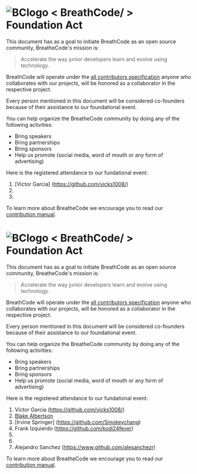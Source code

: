 # ![BClogo](https://camo.githubusercontent.com/030f4482ea4a558949ef0d088bb42d947214c9fb/68747470733a2f2f6173736574732e62726561746865636f2e64652f617069732f696d672f696d616765732e7068703f626c6f622672616e646f6d266361743d69636f6e26746167733d62726561746865636f64652c3332) < BreathCode/ >  Foundation Act

This document has as a goal to initiate BreathCode as an open source community, BreatheCode's mission is:

> Accelerate the way junior developers learn and evolve using technology.

BreathCode will operate under the [all contributors specification](https://github.com/jfmengels/all-contributors-cli) anyone who collaborates with our projects, will be honored as a collaborator in the respective project.

Every person mentioned in this document will be considered co-founders because of their assistance to our foundational event.

You can help organize the BreatheCode community by doing any of the following activities:

+ Bring speakers 
+ Bring partnerships 
+ Bring sponsors
+ Help us promote (social media, word of mouth or any form of advertising)

Here is the registered attendance to our fundational event:

1.  [Victor Garcia] (https://github.com/vicks1008/)
2.  
3.  

To learn more about BreatheCode we encourage you to read our [contribution manual](https://github.com/breatheco-de/main-documentation).

# ![BClogo](https://camo.githubusercontent.com/030f4482ea4a558949ef0d088bb42d947214c9fb/68747470733a2f2f6173736574732e62726561746865636f2e64652f617069732f696d672f696d616765732e7068703f626c6f622672616e646f6d266361743d69636f6e26746167733d62726561746865636f64652c3332) < BreathCode/ >  Foundation Act

This document has as a goal to initiate BreathCode as an open source community, BreatheCode's mission is:

> Accelerate the way junior developers learn and evolve using technology.

BreathCode will operate under the [all contributors specification](https://github.com/jfmengels/all-contributors-cli) anyone who collaborates with our projects, will be honored as a collaborator in the respective project.

Every person mentioned in this document will be considered co-founders because of their assistance to our foundational event.

You can help organize the BreatheCode community by doing any of the following activities:

+ Bring speakers 
+ Bring partnerships 
+ Bring sponsors
+ Help us promote (social media, word of mouth or any form of advertising)

Here is the registered attendance to our fundational event:

1.  Victor Garcia (https://github.com/vicks1008/)
2.  [Blake Albertson](https://github.com/pandahacker)
3.  [Irvine Springer] (https://github.com/Smokeychang)
4.  Frank Izquierdo (https://github.com/kodi24fever)
5.
6.
7. Alejandro Sanchez (https://www.github.com/alesanchezr)

To learn more about BreatheCode we encourage you to read our [contribution manual](https://github.com/breatheco-de/main-documentation).
